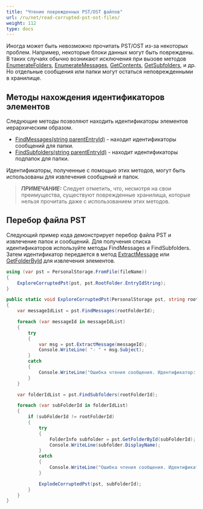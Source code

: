 ```yaml
---
title: "Чтение поврежденных PST/OST файлов"
url: /ru/net/read-corrupted-pst-ost-files/
weight: 112
type: docs
---
```


Иногда может быть невозможно прочитать PST/OST из-за некоторых проблем. Например, некоторые блоки данных могут быть повреждены. В таких случаях обычно возникают исключения при вызове методов [EnumerateFolders](https://reference.aspose.com/email/net/aspose.email.storage.pst/folderinfo/enumeratefolders/), [EnumerateMessages](https://reference.aspose.com/email/net/aspose.email.storage.pst/folderinfo/enumeratemessages/), [GetContents](https://reference.aspose.com/email/net/aspose.email.storage.pst/folderinfo/getcontents/), [GetSubfolders](https://reference.aspose.com/email/net/aspose.email.storage.pst/folderinfo/getsubfolders/), и др. Но отдельные сообщения или папки могут остаться неповрежденными в хранилище.

## **Методы нахождения идентификаторов элементов**

Следующие методы позволяют находить идентификаторы элементов иерархическим образом.

- [FindMessages(string parentEntryId)](https://reference.aspose.com/email/net/aspose.email.storage.pst/personalstorage/findmessages/) - находит идентификаторы сообщений для папки.
- [FindSubfolders(string parentEntryId)](https://reference.aspose.com/email/net/aspose.email.storage.pst/personalstorage/findsubfolders/) - находит идентификаторы подпапок для папки.

Идентификаторы, полученные с помощью этих методов, могут быть использованы для извлечения сообщений и папок.

> **_ПРИМЕЧАНИЕ:_** Следует отметить, что, несмотря на свои преимущества, существуют поврежденные хранилища, которые нельзя прочитать даже с использованием этих методов.

## **Перебор файла PST**

Следующий пример кода демонстрирует перебор файла PST и извлечение папок и сообщений. Для получения списка идентификаторов используйте методы FindMessages и FindSubfolders. Затем идентификатор передается в метод [ExtractMessage](https://reference.aspose.com/email/net/aspose.email.storage.pst/personalstorage/extractmessage/) или [GetFolderById](https://reference.aspose.com/email/net/aspose.email.storage.pst/personalstorage/getfolderbyid/) для извлечения элементов.

```csharp
using (var pst = PersonalStorage.FromFile(fileName))
{
    ExploreCorruptedPst(pst, pst.RootFolder.EntryIdString);
}

public static void ExploreCorruptedPst(PersonalStorage pst, string rootFolderId)
{
    var messageIdList = pst.FindMessages(rootFolderId);

    foreach (var messageId in messageIdList)
    {
        try
        {
            var msg = pst.ExtractMessage(messageId);
            Console.WriteLine( "- " + msg.Subject);
        }
        catch
        {
            Console.WriteLine("Ошибка чтения сообщения. Идентификатор: " + messageId);
        }
    }

    var folderIdList = pst.FindSubfolders(rootFolderId);

    foreach (var subFolderId in folderIdList)
    {
        if (subFolderId != rootFolderId)
        {
            try
            {
                FolderInfo subfolder = pst.GetFolderById(subFolderId);
                Console.WriteLine(subfolder.DisplayName);
            }
            catch
            {
                Console.WriteLine("Ошибка чтения сообщения. Идентификатор: " + subFolderId);
            }

            ExplodeCorruptedPst(pst, subFolderId);
        }
    }
}
```